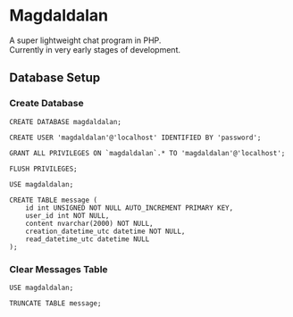 # Magdaldalan
A super lightweight chat program in PHP.  
Currently in very early stages of development.

## Database Setup

### Create Database
```
CREATE DATABASE magdaldalan;

CREATE USER 'magdaldalan'@'localhost' IDENTIFIED BY 'password';

GRANT ALL PRIVILEGES ON `magdaldalan`.* TO 'magdaldalan'@'localhost';

FLUSH PRIVILEGES;

USE magdaldalan;

CREATE TABLE message (
    id int UNSIGNED NOT NULL AUTO_INCREMENT PRIMARY KEY,
    user_id int NOT NULL,
    content nvarchar(2000) NOT NULL,
    creation_datetime_utc datetime NOT NULL,
    read_datetime_utc datetime NULL
);
```

### Clear Messages Table
```
USE magdaldalan;

TRUNCATE TABLE message;
```
